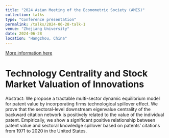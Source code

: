 ```yaml
---
title: "2024 Asian Meeting of the Econometric Society (AMES)"
collection: talks
type: "Conference presentation"
permalink: /talks/2024-06-28-talk-1
venue: "Zhejiang University"
date: 2024-06-28
location: "Hangzhou, China"
---
```




[More information here](https://www.econometricsociety.org/event_papers/view/271/168)



# Technology Centrality and Stock Market Valuation of Innovations

Abstract: We propose a tractable multi-sector dynamic equilibrium model for patent value by incorporating firms technological spillover effect. We prove that the sectoral-level downstream eigenvalue centrality of the backward citation network is positively related to the value of the individual patent. Empirically, we show a significant positive relationship between patent value and sectoral knowledge spillover based on patents’ citations from 1971 to 2020 in the United States.
